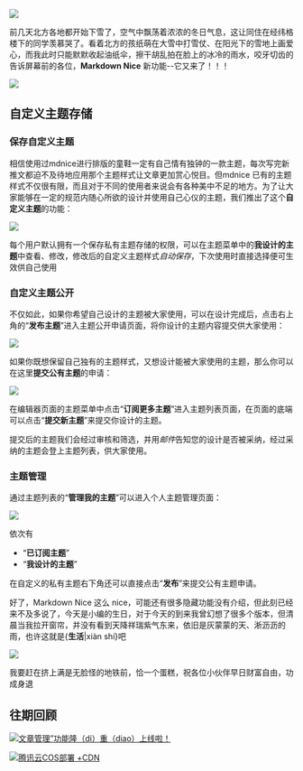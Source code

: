 ![](https://files.mdnice.com/pic/75aad1a1-5081-4d63-bb21-019855255621.jpg)

前几天北方各地都开始下雪了，空气中飘荡着浓浓的冬日气息，这让同住在经纬格楼下的同学羡慕哭了。看着北方的孩纸萌在大雪中打雪仗、在阳光下的雪地上画爱心，而我此时只能默默收起油纸伞，擦干胡乱拍在脸上的冰冷的雨水，咬牙切齿的告诉屏幕前的各位，**Markdown Nice** 新功能--它又来了！！！

![](https://files.mdnice.com/pic/6245e0ee-b84a-4c3d-9718-ff4c7bddd215.png)

## 自定义主题存储

### 保存自定义主题

相信使用过mdnice进行排版的童鞋一定有自己情有独钟的一款主题，每次写完新推文都迫不及待地应用那个主题样式让文章更加赏心悦目。但mdnice 已有的主题样式不仅很有限，而且对于不同的使用者来说会有各种美中不足的地方。为了让大家能够在一定的规范内随心所欲的设计并使用自己心仪的主题，我们推出了这个**自定义主题**的功能：

![](https://files.mdnice.com/pic/6b2bffd5-4038-40fa-ba14-ecc17fced25b.png)

每个用户默认拥有一个保存私有主题存储的权限，可以在主题菜单中的**我设计的主题**中查看、修改，修改后的自定义主题样式*自动保存*，下次使用时直接选择便可生效供自己使用

### 自定义主题公开

不仅如此，如果你希望自己设计的主题被大家使用，可以在设计完成后，点击右上角的“**发布主题**”进入主题公开申请页面，将你设计的主题内容提交供大家使用：

![](https://files.mdnice.com/pic/6e0b38a8-1cc3-4473-b7f8-1305692b423e.png)

如果你既想保留自己独有的主题样式，又想设计能被大家使用的主题，那么你可以在这里**提交公有主题**的申请：

![](https://files.mdnice.com/pic/abac33f7-2f45-43e8-9005-23f6efb40fd6.png)

在编辑器页面的主题菜单中点击“**订阅更多主题**”进入主题列表页面，在页面的底端可以点击“**提交新主题**”来提交你设计的主题。

提交后的主题我们会经过审核和筛选，并用*邮件*告知您的设计是否被采纳，经过采纳的主题会登上主题列表，供大家使用。

### 主题管理

通过主题列表的“**管理我的主题**”可以进入个人主题管理页面：

![](https://files.mdnice.com/pic/fc65fe0f-cf02-4214-8815-0a1a13607dd4.png)

依次有
- “**已订阅主题**”
- “**我设计的主题**”

在自定义的私有主题右下角还可以直接点击“**发布**”来提交公有主题申请。

好了，Markdown Nice 这么 nice，可能还有很多隐藏功能没有介绍，但此刻已经来不及多说了，今天是小编的生日，对于今天的到来我曾幻想了很多个版本，但清晨当我拉开窗帘，并没有看到天降祥瑞紫气东来，依旧是灰蒙蒙的天、淅沥沥的雨，也许这就是{**生活**|xiàn shí}吧

![](https://files.mdnice.com/pic/8ad968a0-f946-4c36-be22-43f36ad8e507.png)

我要赶在挤上满是无脸怪的地铁前，恰一个蛋糕，祝各位小伙伴早日财富自由，功成身退

## 往期回顾

[![文章管理”功能隆（di）重（diao）上线啦！](https://files.mdnice.com/pic/ed2803cf-ef8c-4b84-853d-37d4c36ec507.jpg)](https://mp.weixin.qq.com/s?__biz=MzUzNDYzNjc1Nw==&mid=2247483781&idx=1&sn=41442d3e611f29fa7a9344c4e9856992&chksm=fa90f03fcde77929a01afa9b3fd93c46954684d4986c0e2fcd32cccfe9128551f6709f3aef02&token=962580803&lang=zh_CN#rd)

[![腾讯云COS部署 +CDN](https://files.mdnice.com/pic/197fc234-187d-4e9c-bbcc-1b8dbac34c0f.jpg)](https://mp.weixin.qq.com/s?__biz=MzUzNDYzNjc1Nw==&mid=2247483737&idx=1&sn=f7cb158ca73b47c24161454b1267e26c&chksm=fa90f0e3cde779f52075e88b8c137b192799395bd3410e681c8443c507b1a68a0f3fd7fbf3fd&token=962580803&lang=zh_CN#rd)